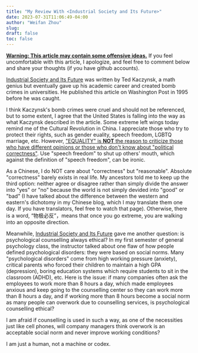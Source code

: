 ```yaml
--- 
title: "My Review With <Industrial Society and Its Future>"
date: 2023-07-31T11:06:49-04:00
author: "Weifan Zhou"
slug:
draft: false
toc: false
---
```

<p><b><u>Warning: This article may contain some offensive ideas.</u></b> If you feel uncomfortable with this article, I apologize, and feel free to comment below and share your thoughts (if you have github accounts).</p>
<p><a href="https://www.washingtonpost.com/wp-srv/national/longterm/unabomber/manifesto.text.htm">Industrial Society and Its Future</a> was written by Ted Kaczynsk, a math genius but eventually gave up his academic career and created bomb crimes in universities. He published this article on Washington Post in 1995 before he was caught. </p> 
<p>I think Kaczynsk's bomb crimes were cruel and should not be referenced, but to some extent, I agree that the United States is falling into the way as what Kaczynsk described in the article. Some extreme left wings today remind me of the Cultural Revolution in China. I appreciate those who try to protect their rights, such as gender euality, speech freedom, LGBTQ marriage, etc. However, <u>"EQUALITY" is <b>NOT</b> the reason to criticize those who have different opinions or those who don't know about "political correctness"</u>. Use "speech freedom" to shut up others' mouth, which against the definition of "speech freedom", can be ironic. </p>
<p>As a Chinese, I do NOT care about "correctness" but "reasonable". Absolute "correctness" barely exists in real life. My ancestors told me to keep up the third option: neither agree or disagree rather than simply divide the answer into "yes" or "no" because the world is not simply devided into "good" or "bad" (I have talked about the difference between the western and eastern's dichotomy in my Chinese blog, which I may translate them one day. If you have translators, feel free to watch that page). Otherwise, there is a word, “物极必反”，means that once you go extreme, you are walking into an opposite direction.</p>
<p>Meanwhile, <u>Industrial Society and Its Future</u> gave me another question: is psychological counselling always ethical? In my first semester of general psychology class, the instructor talked about one flaw of how people defined psychological disorders: they were based on social norms. Many "psychological disorders" come from high working pressure (anxiety), critical parents who forced their children to maintain a high GPA (depression), boring education systems which require students to sit in the classroom (ADHD), etc. Here is the issue: if many companies often ask the employees to work more than 8 hours a day, which made employees anxious and keep going to the counselling center so they can work more than 8 hours a day, and if working more than 8 hours become a social norm as many people can overwork due to counselling services, is psychological counselling ethical? </p>
<p>I am afraid if counselling is used in such a way, as one of the necessities just like cell phones, will company managers think overwork is an acceptable social norm and never improve working conditions?</p>
<p>I am just a human, not a machine or codex.</p>